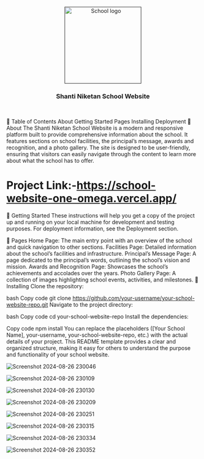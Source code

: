 <p align="center"> <a href="" rel="noopener"> <img width=200px height=200px src="https://i.imgur.com/6wj0hh6.jpg" alt="School logo"></a> </p> <h3 align="center"> Shanti Niketan School Website</h3> <p align="center"> <br> </p>
📝 Table of Contents
About
Getting Started
Pages
Installing
Deployment
🧐 About <a name = "about"></a>
The  Shanti Niketan School  Website is a modern and responsive platform built to provide comprehensive information about the school. It features sections on school facilities, the principal’s message, awards and recognition, and a photo gallery. The site is designed to be user-friendly, ensuring that visitors can easily navigate through the content to learn more about what the school has to offer.

  # Project Link:-https://school-website-one-omega.vercel.app/

🏁 Getting Started <a name = "getting_started"></a>
These instructions will help you get a copy of the project up and running on your local machine for development and testing purposes. For deployment information, see the Deployment section.

📄 Pages <a name = "pages"></a>
Home Page: The main entry point with an overview of the school and quick navigation to other sections.
Facilities Page: Detailed information about the school’s facilities and infrastructure.
Principal’s Message Page: A page dedicated to the principal’s words, outlining the school’s vision and mission.
Awards and Recognition Page: Showcases the school’s achievements and accolades over the years.
Photo Gallery Page: A collection of images highlighting school events, activities, and milestones.
🔧 Installing <a name = "installing"></a>
Clone the repository:

bash
Copy code
git clone https://github.com/your-username/your-school-website-repo.git
Navigate to the project directory:

bash
Copy code
cd your-school-website-repo
Install the dependencies:

Copy code
npm install
You can replace the placeholders ([Your School Name], your-username, your-school-website-repo, etc.) with the actual details of your project. This README template provides a clear and organized structure, making it easy for others to understand the purpose and functionality of your school website.











![Screenshot 2024-08-26 230046](https://github.com/user-attachments/assets/069b7aa3-b307-495f-b04c-154298ab7a93)

![Screenshot 2024-08-26 230109](https://github.com/user-attachments/assets/9185da1d-ccc4-4959-be6b-40daed5517ff)

![Screenshot 2024-08-26 230130](https://github.com/user-attachments/assets/681b2b45-7dc5-4f26-86fc-41179264511e)

![Screenshot 2024-08-26 230209](https://github.com/user-attachments/assets/b68d1255-6cdc-4921-8757-deac35b9721f)

![Screenshot 2024-08-26 230251](https://github.com/user-attachments/assets/b3b11697-5643-4013-80d7-87a86d92b42d)


![Screenshot 2024-08-26 230315](https://github.com/user-attachments/assets/9f18cefc-55d0-479a-ac69-b4f2baf17a67)


![Screenshot 2024-08-26 230334](https://github.com/user-attachments/assets/a340b549-edac-41b4-af04-b19b3d4bbf8a)


![Screenshot 2024-08-26 230352](https://github.com/user-attachments/assets/81975bc1-6580-463f-8d35-c70e3e07b13e)
